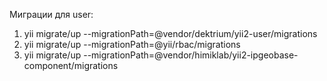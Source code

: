 Миграции для user:

1. yii migrate/up --migrationPath=@vendor/dektrium/yii2-user/migrations
2. yii migrate/up --migrationPath=@yii/rbac/migrations
3. yii migrate/up --migrationPath=@vendor/himiklab/yii2-ipgeobase-component/migrations
